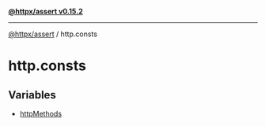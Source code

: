 [**@httpx/assert v0.15.2**](../README.md)

***

[@httpx/assert](../README.md) / http.consts

# http.consts

## Variables

- [httpMethods](variables/httpMethods.md)
